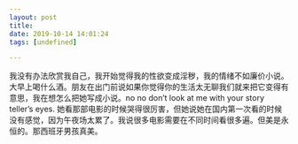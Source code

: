 ```yaml
---
layout: post
title: 
date: 2019-10-14 14:01:24
tags: [undefined]

---
```

我没有办法欣赏我自己，我开始觉得我的性欲变成淫秽，我的情绪不如廉价小说。大早上喝什么酒。朋友在出门前说如果你觉得你的生活太无聊我们就来把它变得有意思，我在想怎么把她写成小说。no no don’t look at me with your story teller’s eyes. 她看那部电影的时候哭得很厉害，但她说她在国内第一次看的时候没有感觉，因为午夜场太累了。我说很多电影需要在不同时间看很多遍。但美是永恒的。那西班牙男孩真美。
